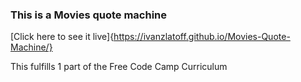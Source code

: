 ### This is a Movies quote machine
[Click here to see it live]{https://ivanzlatoff.github.io/Movies-Quote-Machine/}

This fulfills 1 part of the Free Code Camp Curriculum

